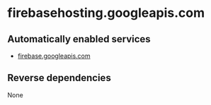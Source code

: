 # firebasehosting.googleapis.com

## Automatically enabled services

* [firebase.googleapis.com](../firebase.googleapis.com/)

## Reverse dependencies

None
